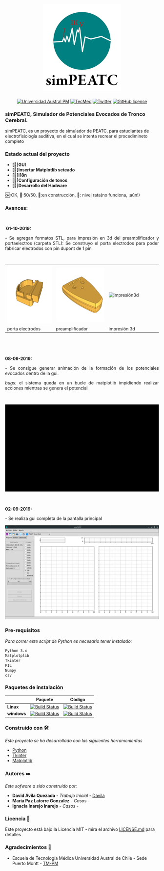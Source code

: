 <h1 align="center">

<img src="Images/logo.png" alt="SixLabors.ImageSharp" width="256"/>
<br/>
</h1>

<div align="center">

[![Universidad Austral PM](https://img.shields.io/badge/UACH-PM-green.svg)](http://www.pmontt.uach.cl/)
[![TecMed](https://img.shields.io/badge/TM-PM-critical.svg)](http://tmedicapm.uach.cl/)
[![Twitter](https://img.shields.io/twitter/url/http/shields.io.svg?style=flat&logo=twitter)](https://twitter.com/intent/tweet?hashtags=imagesharp,dotnet,oss&text=simPEATC.Un+simulador+de+potenciales+evocados+auditivos+de+tronco+cerebral+en+Python+https://github.com/debaq/simPEATC+#simPEATC+#simulador+#UACH+#TM-PM)
[![GitHub license](https://img.shields.io/badge/license-MIT-blue.svg)](LICENSE.md)


</div>


### simPEATC, Simulador de Potenciales Evocados de Tronco Cerebral.

simPEATC, es un proyecto de simulador de PEATC, para estudiantes de electrofisiología auditiva, en el cual se intenta recrear el procedimineto completo


### Estado actual del proyecto

* **[:speak_no_evil:]GUI**
* **[:speak_no_evil:]Insertar Matplotlib seteado**
* **[:construction_worker:]i18n**
* **[:rat:]Configuración de tonos**
* **[:speak_no_evil:]Desarrollo del Hadware**


:ok::OK, :speak_no_evil::50/50, :construction_worker::en construcción, :rat:: nivel rata(no funciona, ¡aún!)

### Avances:

<!-- #######  YAY, I AM THE SOURCE EDITOR! #########-->
<p>&nbsp;</p>
<p><strong>&nbsp;01-10-2019:<br /></strong></p>
<p style="text-align: justify;">- Se agregan formatos STL, para impresi&oacute;n en 3d del preamplificador y portaelectros (carpeta STL): Se construyo el porta electrodos para poder fabricar electrodos con pin dupont de 1 pin</p>
<p style="text-align: justify;">&nbsp;</p>
<p align="center">
<table>
<tbody>
<tr>
<td style="width: 252px; text-align: center;"><img src="https://raw.githubusercontent.com/Debaq/simPEATC/bak/stl/img/portaelectrodo1.jpg" alt="Porta Electrodos" width="252" height="189" /></td>
<td style="width: 236px;"><img src="https://raw.githubusercontent.com/Debaq/simPEATC/bak/stl/img/preamplificador.jpg" alt="Preamplificador" width="236" height="177" /></td>
<td style="width: 263px;"><img src="https://raw.githubusercontent.com/Debaq/simPEATC/bak/stl/img/Impresi%C3%B3n3d.jpeg" alt="impresi&oacute;n3d" width="263" height="230" /></td>
</tr>
<tr>
<td style="width: 252px;">porta electrodos</td>
<td style="width: 236px;">preamplificador</td>
<td style="width: 263px;">impresi&oacute;n 3d</td>
</tr>
</tbody>
</table>
</p>
<p style="text-align: justify;">&nbsp;</p>
<p style="text-align: justify;">&nbsp;</p>
<p style="text-align: justify;"><strong>08-09-2019:</strong></p>
<p style="text-align: justify;">- Se consigue generar animaci&oacute;n de la formaci&oacute;n de los potenciales evocados dentro de la gui.</p>
<p style="text-align: justify;"><em>bugs:</em> el sistema queda en un bucle de matplotlib impidiendo realizar acciones mientras se genera el potencial</p>
<p style="text-align: justify;">&nbsp;</p>
<p align="center">
<img width="505" height="284" src="https://raw.githubusercontent.com/Debaq/simPEATC/bak/images/video.gif" alt="Video generaci&oacute;n de curva"  /></p>
<p style="text-align: justify;">&nbsp;</p>
<p style="text-align: justify;"><strong>02-09-2019:</strong></p>
<p style="text-align: justify;">- Se realiza gui completa de la pantalla principal</p>
<p align="center">
<img width="505" height="306" src="https://raw.githubusercontent.com/Debaq/simPEATC/bak/images/Screenshot1.png" alt="Gui principal completo"  /></p>

### Pre-requisitos
_Para correr este script de Python es necesario tener instalado:_

```
Python 3.x
Matplotplib 
Tkinter
PIL
Numpy
csv
```

### Paquetes de instalación
|           |Paquete|Código|
|-----------|-------|------|
|**Linux**  |[![Build Status](https://img.shields.io/badge/build-faling-critical.svg)](https://github.com/Debaq/simPEATC)|[![Build Status](https://img.shields.io/badge/code-10-green.svg)](https://github.com/Debaq/simPEATC)|
|**windows**|[![Build Status](https://img.shields.io/badge/build-faling-critical.svg)](https://github.com/Debaq/simPEATC)|[![Build Status](https://img.shields.io/badge/code-0-red.svg)](https://github.com/Debaq/simPEATC)|


### Construido con 🛠️

_Este proyecto se ha desarrollado con las siguientes herramenientas_

* [Python](https://www.python.org/) 
* [Tkinter](https://docs.python.org/2/library/tkinter.html) 
* [Matplotlib](https://matplotlib.org/) 



### Autores ✒️

_Este sofware a sido construido por:_

* **David Ávila Quezada** - *Trabajo Inicial* - [Davila](http://tmedicapm.uach.cl/docentes/david-%C3%A1vila-quezada)
* **Maria Paz Latorre Gonzalez** - *Casos* - 
* **Ignacia Inarejo Inarejo** - *Casos* - 

### Licencia 📄

Este proyecto está bajo la Licencia MIT - mira el archivo [LICENSE.md](LICENSE.md) para detalles

### Agradecimientos 🎁

* Escuela de Tecnología Médica Universidad Austral de Chile - Sede Puerto Montt -  [TM-PM](http://tmedicapm.uach.cl/)


